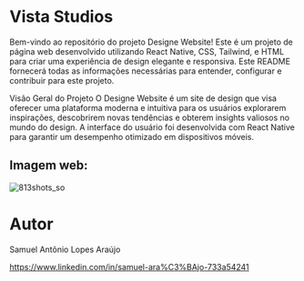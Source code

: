 # Vista Studios
Bem-vindo ao repositório do projeto Designe Website! Este é um projeto de página web desenvolvido utilizando React Native, CSS, Tailwind, e HTML para criar uma experiência de design elegante e responsiva. Este README fornecerá todas as informações necessárias para entender, configurar e contribuir para este projeto.

Visão Geral do Projeto
O Designe Website é um site de design que visa oferecer uma plataforma moderna e intuitiva para os usuários explorarem inspirações, descobrirem novas tendências e obterem insights valiosos no mundo do design. A interface do usuário foi desenvolvida com React Native para garantir um desempenho otimizado em dispositivos móveis.

## Imagem web:
![813shots_so](https://github.com/lopppes/vista-studios/assets/109006648/9cc0f1c0-92d1-4551-b63a-6627f9a2c8be)

# Autor

Samuel Antônio Lopes Araújo

https://www.linkedin.com/in/samuel-ara%C3%BAjo-733a54241
